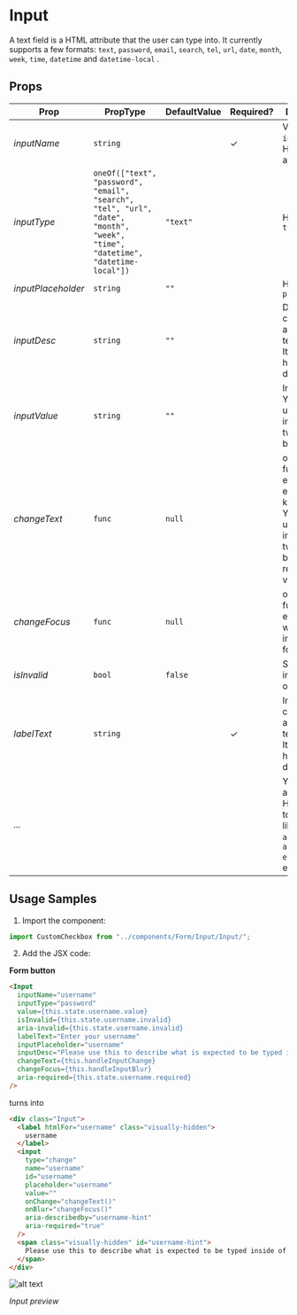# Input

A text field is a HTML attribute that the user can type into. It currently supports a few formats: `text`, `password`, `email`, `search`, `tel`, `url`, `date`, `month`, `week`, `time`, `datetime` and `datetime-local` .

## Props

| Prop               | PropType                                                                                                                      | DefaultValue | Required? | Description                                                                                                            |
| ------------------ | ----------------------------------------------------------------------------------------------------------------------------- | ------------ | --------- | ---------------------------------------------------------------------------------------------------------------------- |
| _inputName_        | `string`                                                                                                                      |              | ✓         | Value of both `id` and `name` HTML attributes                                                                          |
| _inputType_        | `oneOf(["text", "password", "email", "search", "tel", "url", "date", "month", "week", "time", "datetime", "datetime-local"])` | `"text"`     |           | HTML input `type`                                                                                                      |
| _inputPlaceholder_ | `string`                                                                                                                      | `""`         |           | HTML input `placeholder`                                                                                               |
| _inputDesc_        | `string`                                                                                                                      | `""`         |           | Detailed content for assistive technologies. It's visually hidden by default.                                          |
| _inputValue_       | `string`                                                                                                                      | `""`         |           | Input value. You should use this to implement two-way binding.                                                         |
| _changeText_       | `func`                                                                                                                        | `null`       |           | onchange function executed on each keystroke. You should use this to implement two-way binding / real-time validation. |
| _changeFocus_      | `func`                                                                                                                        | `null`       |           | onblur function executed when the input loses focus.                                                                   |
| _isInvalid_        | `bool`                                                                                                                        | `false`      |           | Sets the invalid status on the input.                                                                                  |
| _labelText_        | `string`                                                                                                                      |              | ✓         | Input label content for assistive technologies. It's visually hidden by default.                                       |
| _..._              |                                                                                                                               |              |           | You can add any other HTML props to the input like `required`, `autoFocus`, `aria-elements`, etc.                      |

## Usage Samples

1. Import the component:

```javascript
import CustomCheckbox from "../components/Form/Input/Input/";
```

2. Add the JSX code:

**Form button**

```html
<Input
  inputName="username"
  inputType="password"
  value={this.state.username.value}
  isInvalid={this.state.username.invalid}
  aria-invalid={this.state.username.invalid}
  labelText="Enter your username"
  inputPlaceholder="username"
  inputDesc="Please use this to describe what is expected to be typed inside of this input so it can be read by Screen Readers."
  changeText={this.handleInputChange}
  changeFocus={this.handleInputBlur}
  aria-required={this.state.username.required}
/>
```

turns into

```html
<div class="Input">
  <label htmlFor="username" class="visually-hidden">
    username
  </label>
  <input
    type="change"
    name="username"
    id="username"
    placeholder="username"
    value=""
    onChange="changeText()"
    onBlur="changeFocus()"
    aria-describedby="username-hint"
    aria-required="true"
  />
  <span class="visually-hidden" id="username-hint">
    Please use this to describe what is expected to be typed inside of this input so it can be read by Screen Readers.
  </span>
</div>
```

![alt text](http://lacerda.design/Shopify/Input.png "Input")

_*Input preview*_
